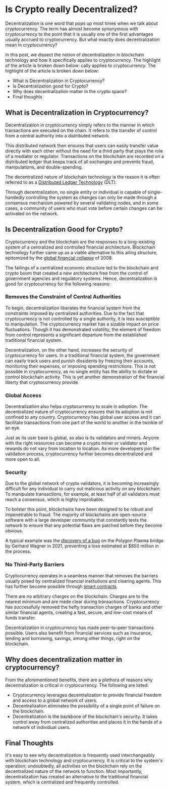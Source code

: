 # Is Crypto really Decentralized? 

Decentralization is one word that pops up most times when we talk about cryptocurrency. The term has almost become synonymous with cryptocurrency to the point that it is usually one of the first advantages usually accrued to cryptocurrency. But what exactly does decentralization mean in cryptocurrency?

In this post, we dissect the notion of decentralization in blockchain technology and how it specifically applies to cryptocurrency. The highlight of the article is broken down below:
cally applies to cryptocurrency. The highlight of the article is broken down below:
- What is Decentralization in Cryptocurrency?
- Is Decentralization good for Crypto?
- Why does decentralization matter in the crypto space?
- Final thoughts

## What is Decentralization in Cryptocurrency?

Decentralization in cryptocurrency simply refers to the manner in which transactions are executed on the chain. It refers to the transfer of control from a central authority into a distributed network.

This distributed network then ensures that users can easily transfer value directly with each other without the need for a third party that plays the role of a mediator or regulator. Transactions on the blockchain are recorded on a distributed ledger that keeps track of all exchanges and prevents fraud, manipulations, and double-spending.

The decentralized nature of blockchain technology is the reason it is often referred to as a [Distributed Ledger Technology](https://www.investopedia.com/terms/d/distributed-ledger-technology-dlt.asp) (DLT).

Through decentralization, no single entity or individual is capable of single-handedly controlling the system as changes can only be made through a consensus mechanism powered by several validating nodes, and in some cases, a community of users who must vote before certain changes can be activated on the network.

## Is Decentralization Good for Crypto?

Cryptocurrency and the blockchain are the responses to a long-existing system of a centralized and controlled financial architecture. Blockchain technology further came up as a viable alternative to this ailing structure, epitomized by the [global financial collapse](https://www.thebalance.com/what-caused-2008-global-financial-crisis-3306176) of 2008.

The failings of a centralized economic structure led to the blockchain and crypto boom that created a new architecture free from the control of government agencies and regulatory systems. Hence, decentralization is good for cryptocurrency for the following reasons:

### Removes the Constraint of Central Authorities

To begin, decentralization liberates the financial system from the constraints imposed by centralized authorities. Due to the fact that cryptocurrency is not controlled by a single authority, it is less susceptible to manipulation. The cryptocurrency market has a sizable impact on price fluctuations. Though it has demonstrated volatility, the element of freedom from control represents a significant departure from the established traditional financial system.

Decentralization, on the other hand, increases the security of cryptocurrency for users. In a traditional financial system, the government can easily track users and punish dissidents by freezing their accounts, monitoring their expenses, or imposing spending restrictions. This is not possible in cryptocurrency, as no single entity has the ability to dictate or control blockchain activity. This is yet another demonstration of the financial liberty that cryptocurrency provide


### Global Access

Decentralization also helps cryptocurrency to scale in adoption. The decentralized nature of cryptocurrency ensures that its adoption is not confined to any country. Cryptocurrency has global user access and it can facilitate transactions from one part of the world to another in the twinkle of an eye.

Just as its user base is global, so also is its validators and miners. Anyone with the right resources can become a crypto miner or validator and rewards do not vary from location to location. As more developers join the validation process, cryptocurrency further becomes decentralized and more open to all.

### Security

Due to the global network of crypto validators, it is becoming increasingly difficult for any individual to carry out malicious activity on any blockchain. To manipulate transactions, for example, at least half of all validators must reach a consensus, which is highly improbable.

To bolster this point, blockchains have been designed to be robust and impenetrable to fraud. The majority of blockchains are open-source software with a large developer community that constantly tests the network to ensure that any potential flaws are patched before they become obvious.

A typical example was the [discovery of a bug](https://medium.com/immunefi/polygon-double-spend-bug-fix-postmortem-2m-bounty-5a1db09db7f1) on the Polygon Plasma bridge by Gerhard Wagner in 2021, preventing a loss estimated at $850 million in the process.

### No Third-Party Barriers

Cryptocurrency operates in a seamless manner that removes the barriers usually posed by centralized financial institutions and clearing agents. This has further become possible through [smart contracts](https://www.ibm.com/topics/smart-contracts#:~:text=Smart%20contracts%20are%20simply%20programs,intermediary's%20involvement%20or%20time%20loss.).

There are no arbitrary charges on the blockchain. Charges are to the nearest minimum and are made clear during transactions. Cryptocurrency has successfully removed the hefty transaction charges of banks and other similar financial agents, creating a fast, secure, and low-cost means of funds transfer.

Decentralization in cryptocurrency has made peer-to-peer transactions possible. Users also benefit from financial services such as insurance, lending and borrowing, savings, among other things, right on the blockchain.

## Why does decentralization matter in cryptocurrency?

From the aforementioned benefits, there are a plethora of reasons why decentralization is critical in cryptocurrency. The following are listed:
- Cryptocurrency leverages decentralization to provide financial freedom and access to a global network of users.
- Decentralization eliminates the possibility of a single point of failure on the blockchain.
- Decentralization is the backbone of the blockchain's security. It takes control away from centralized authorities and places it in the hands of a network of individual users.

## Final Thoughts

It's easy to see why decentralization is frequently used interchangeably with blockchain technology and cryptocurrency. It is critical to the system's operation; undoubtedly, all activities on the blockchain rely on the decentralized nature of the network to function. Most importantly, decentralization has created an alternative to the traditional financial system, which is centralized and frequently controlled.
